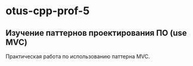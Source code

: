 # otus-cpp-prof-5

## Изучение паттернов проектирования ПО (use MVC)

Практическая работа по использованию паттерна MVC.
